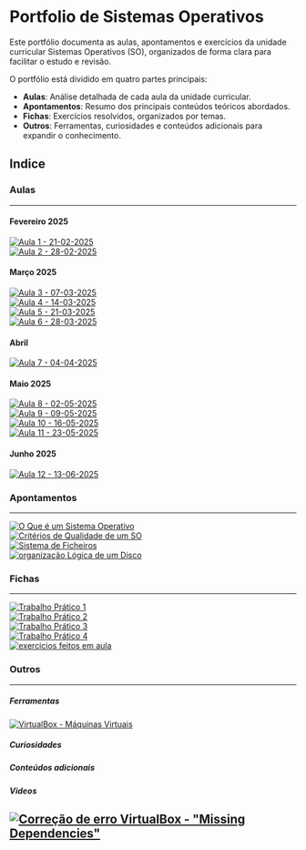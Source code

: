 # Portfolio de Sistemas Operativos

Este portfólio documenta as aulas, apontamentos e exercícios da unidade curricular Sistemas Operativos (SO), organizados de forma clara para facilitar o estudo e revisão.

O portfólio está dividido em quatro partes principais:

- **Aulas**: Análise detalhada de cada aula da unidade curricular.
- **Apontamentos**: Resumo dos principais conteúdos teóricos abordados.
- **Fichas**: Exercícios resolvidos, organizados por temas.
- **Outros**: Ferramentas, curiosidades e conteúdos adicionais para expandir o conhecimento.

## Indice

### Aulas

---

#### Fevereiro 2025

[![Aula 1 - 21-02-2025](https://img.shields.io/badge/Aula%201-21--02--2025-blue?style=for-the-badge)](aulas/21-02-2025.md) <br/>
[![Aula 2 - 28-02-2025](https://img.shields.io/badge/Aula%202-28--02--2025-blue?style=for-the-badge)](aulas/28-02-2025.md) <br/>

#### Março 2025

[![Aula 3 - 07-03-2025](https://img.shields.io/badge/Aula%203-07--03--2025-blue?style=for-the-badge)](aulas/07-03-2025.md) <br/>
[![Aula 4 - 14-03-2025](https://img.shields.io/badge/Aula%204-14--03--2025-blue?style=for-the-badge)](aulas/14-03-2025.md) <br/>
[![Aula 5 - 21-03-2025](https://img.shields.io/badge/Aula%205-21--03--2025-blue?style=for-the-badge)](aulas/21-03-2025.md) <br/>
[![Aula 6 - 28-03-2025](https://img.shields.io/badge/Aula%206-28--03--2025-blue?style=for-the-badge)](aulas/28-03-2025.md) <br/>

#### Abril

[![Aula 7 - 04-04-2025](https://img.shields.io/badge/Aula%207-04--04--2025-blue?style=for-the-badge)](aulas/04-04-2025.md) <br/>

#### Maio 2025

[![Aula 8 - 02-05-2025](https://img.shields.io/badge/Aula%208-02--05--2025-blue?style=for-the-badge)](aulas/02-05-2025.md) <br/>
[![Aula 9 - 09-05-2025](https://img.shields.io/badge/Aula%209-09--05--2025-blue?style=for-the-badge)](aulas/09-05-2025.md) <br/>
[![Aula 10 - 16-05-2025](https://img.shields.io/badge/Aula%2010-16--05--2025-blue?style=for-the-badge)](aulas/16-05-2025.md) <br/>
[![Aula 11 - 23-05-2025](https://img.shields.io/badge/Aula%2011-23--05--2025-blue?style=for-the-badge)](aulas/23-05-2025.md) <br/>

#### Junho 2025

[![Aula 12 - 13-06-2025](https://img.shields.io/badge/Aula%2012-13--06--2025-blue?style=for-the-badge)](aulas/13-06-2025.md) <br/>


### Apontamentos

---

[![O Que é um Sistema Operativo](https://img.shields.io/badge/Definição--Sistema%20Operativo-28A745?style=for-the-badge)](apontamentos/definicao_sistema_operativo.md)<br/>
[![Critérios de Qualidade de um SO](https://img.shields.io/badge/Critérios%20de%20Qualidade%20de%20Sistemas%20Operativos-28A745?style=for-the-badge)](apontamentos/criterios_qualidade.md)<br/>
[![Sistema de Ficheiros](https://img.shields.io/badge/Sistema%20de%20Ficheiros%20-28A745?style=for-the-badge)](apontamentos/ficheiros.md)<br/>
[![organização Lógica de um Disco](https://img.shields.io/badge/Organização%20lógica%20de%20um%20disco-28A745?style=for-the-badge)](apontamentos/organizacao_logica_disco.md)<br/>
### Fichas

---

[![Trabalho Prático 1](https://img.shields.io/badge/Trabalho%20Prático%201-orange?style=for-the-badge)](fichas/trabalho_pratico_1.pdf) <br>
[![Trabalho Prático 2](https://img.shields.io/badge/Instalação%20do%20POP!_OS-orange?style=for-the-badge)](fichas/trabalho_pratico_2.pdf) <br>
[![Trabalho Prático 3](https://img.shields.io/badge/Linha%20de%20comandos%20Linux-orange?style=for-the-badge)](fichas/trabalho_pratico_3.pdf) <br>
[![Trabalho Prático 4](https://img.shields.io/badge/Trabalho%20Prático%204-orange?style=for-the-badge)](fichas/trabalho_pratico_4.pdf) <br>
[![exercicios feitos em aula](https://img.shields.io/badge/Exercicios%20dia%2023%20de%20maio-orange?style=for-the-badge)](fichas/trabalho_pratico_4.pdf) <br>

### Outros

---
##### Ferramentas

[![VirtualBox - Máquinas Virtuais](https://img.shields.io/badge/VirtualBox%20-%20Máquinas%20Virtuais-purple?style=for-the-badge)](https://www.virtualbox.org/)

##### Curiosidades

##### Conteúdos adicionais

##### Videos 

[![Correção de erro VirtualBox - "Missing Dependencies"](https://img.shields.io/badge/youtube-Correção%20de%20erro%20VirtualBox:%20"Missing%20Dependencies"-FF0000?style=for-the-badge)](https://www.youtube.com/watch?v=IvPdhh70OGM)
---
